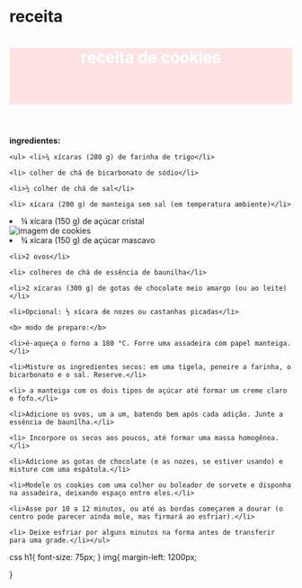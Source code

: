 # receita
<!DOCTYPE html>
<html lang="en">
<head>
    <meta charset="UTF-8">
    <meta http-equiv="X-UA-Compatible" content="IE=edge">
    <meta name="viewport" content="width=device-width, initial-scale=1.0">
    <link href="k.css" rel="stylesheet">
    <title>Document</title>
</head>
<body>
    <header style="background-color: hsla(0, 100%, 50%, 0.1);background-size: 860% 420%; height: 100px; text-align: center; color: rgb(255, 255, 255);"><h1>receita de cookies</h1></header>
   <div> <b>ingredientes:</b> 

    <ul> <li>¼ xícaras (280 g) de farinha de trigo</li>

    <li> colher de chá de bicarbonato de sódio</li>
    
    <li>½ colher de chá de sal</li>
    
    <li> xícara (200 g) de manteiga sem sal (em temperatura ambiente)</li>
    
   <li> ¾ xícara (150 g) de açúcar cristal</li>
    
   <div>
   <img src="images (1).png" alt="imagem de cookies">
   </div>
    <li> ¾ xícara (150 g) de açúcar mascavo</li>
    
    <li>2 ovos</li>
    
    <li> colheres de chá de essência de baunilha</li>
    
    <li>2 xícaras (300 g) de gotas de chocolate meio amargo (ou ao leite)</li>
    
    <li>Opcional: ½ xícara de nozes ou castanhas picadas</li>
    
    <b> modo de preparo:</b>
    
    <li>é-aqueça o forno a 180 °C. Forre uma assadeira com papel manteiga.</li>
    
    <li>Misture os ingredientes secos: em uma tigela, peneire a farinha, o bicarbonato e o sal. Reserve.</li>
    
    <li> a manteiga com os dois tipos de açúcar até formar um creme claro e fofo.</li>
    
    <li>Adicione os ovos, um a um, batendo bem após cada adição. Junte a essência de baunilha.</li>
    
    <li> Incorpore os secos aos poucos, até formar uma massa homogênea.</li>
    
    <li>Adicione as gotas de chocolate (e as nozes, se estiver usando) e misture com uma espátula.</li>
    
    <li>Modele os cookies com uma colher ou boleador de sorvete e disponha na assadeira, deixando espaço entre eles.</li>
    
    <li>Asse por 10 a 12 minutos, ou até as bordas começarem a dourar (o centro pode parecer ainda mole, mas firmará ao esfriar).</li>
    
    <li> Deixe esfriar por alguns minutos na forma antes de transferir para uma grade.</li></ul>
    
</div>

    
</body> 
</html> 

css
h1{
    font-size: 75px;
}
img{
    margin-left: 1200px;
    
}
